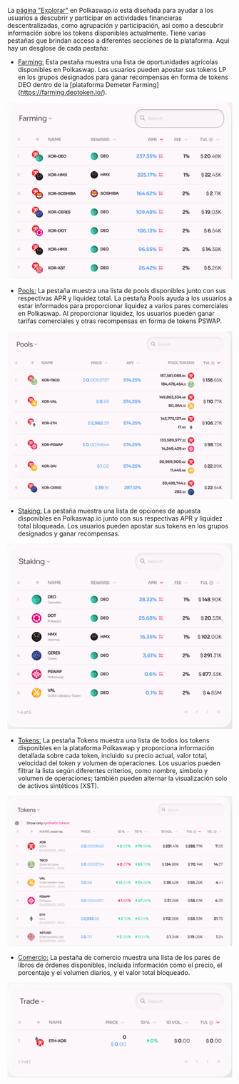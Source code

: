La [página "Explorar"](https://polkaswap.io/#/explore/demeter/farming) en Polkaswap.io está diseñada para ayudar a los usuarios a descubrir y participar en actividades financieras descentralizadas, como agrupación y participación, así como a descubrir información sobre los tokens disponibles actualmente. Tiene varias pestañas que brindan acceso a diferentes secciones de la plataforma. Aquí hay un desglose de cada pestaña:

- [Farming:](https://polkaswap.io/#/explore/demeter/farming) Esta pestaña muestra una lista de oportunidades agrícolas disponibles en Polkaswap. Los usuarios pueden apostar sus tokens LP en los grupos designados para ganar recompensas en forma de tokens DEO dentro de la [plataforma Demeter Farming] (https://farming.deotoken.io/).

![](../.gitbook/assets/polkaswap-explore-farming.png)

- [Pools:](https://polkaswap.io/#/explore/pools/) La pestaña muestra una lista de pools disponibles junto con sus respectivas APR y liquidez total. La pestaña Pools ayuda a los usuarios a estar informados para proporcionar liquidez a varios pares comerciales en Polkaswap. Al proporcionar liquidez, los usuarios pueden ganar tarifas comerciales y otras recompensas en forma de tokens PSWAP.

![](../.gitbook/assets/polkaswap-explore-pools.png)

- [Staking:](https://polkaswap.io/#/explore/demeter/smaking) La pestaña muestra una lista de opciones de apuesta disponibles en Polkaswap.io junto con sus respectivas APR y liquidez total bloqueada. Los usuarios pueden apostar sus tokens en los grupos designados y ganar recompensas.

![](../.gitbook/assets/polkaswap-explore-staking.png)

- [Tokens:](https://polkaswap.io/#/explore/tokens) La pestaña Tokens muestra una lista de todos los tokens disponibles en la plataforma Polkaswap y proporciona información detallada sobre cada token, incluido su precio actual, valor total, velocidad del token y volumen de operaciones. Los usuarios pueden filtrar la lista según diferentes criterios, como nombre, símbolo y volumen de operaciones; también pueden alternar la visualización solo de activos sintéticos (XST).

![](../.gitbook/assets/polkaswap-explore-tokens.png)

- [Comercio:](https://polkaswap.io/#/explore/books) La pestaña de comercio muestra una lista de los pares de libros de órdenes disponibles, incluida información como el precio, el porcentaje y el volumen diarios, y el valor total bloqueado.

![](../.gitbook/assets/polkaswap-explore-books.png)
